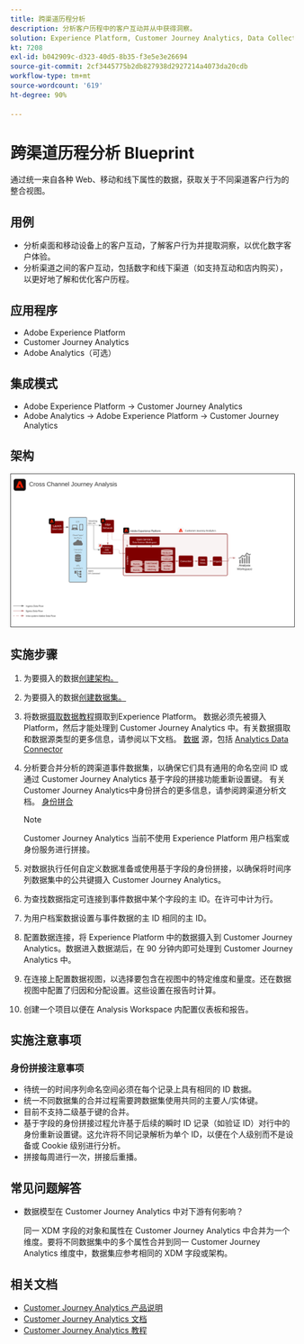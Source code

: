```yaml
---
title: 跨渠道历程分析
description: 分析客户历程中的客户互动并从中获得洞察。
solution: Experience Platform, Customer Journey Analytics, Data Collection
kt: 7208
exl-id: b042909c-d323-40d5-8b35-f3e5e3e26694
source-git-commit: 2cf3445775b2db827938d2927214a4073da20cdb
workflow-type: tm+mt
source-wordcount: '619'
ht-degree: 90%

---
```


# 跨渠道历程分析 Blueprint

通过统一来自各种 Web、移动和线下属性的数据，获取关于不同渠道客户行为的整合视图。

## 用例

* 分析桌面和移动设备上的客户互动，了解客户行为并提取洞察，以优化数字客户体验。
* 分析渠道之间的客户互动，包括数字和线下渠道（如支持互动和店内购买），以更好地了解和优化客户历程。 

## 应用程序

* Adobe Experience Platform
* Customer Journey Analytics
* Adobe Analytics（可选）

## 集成模式

* Adobe Experience Platform → Customer Journey Analytics
* Adobe Analytics → Adobe Experience Platform → Customer Journey Analytics

## 架构

<img src="assets/CJA.svg" alt="Customer Journey Analytics Blueprint 的参考架构" style="border:1px solid #4a4a4a" />

## 实施步骤

1. 为要摄入的数据[创建架构。](https://experienceleague.adobe.com/docs/platform-learn/tutorials/schemas/create-a-schema.html?lang=zh-Hans)
1. 为要摄入的数据[创建数据集。](https://experienceleague.adobe.com/docs/platform-learn/tutorials/data-ingestion/create-datasets-and-ingest-data.html?lang=zh-Hans)
1. 将数据[摄取数据教程](https://experienceleague.adobe.com/?recommended=ExperiencePlatform-D-1-2020.1.dataingestion&amp;lang=zh-Hans)摄取到Experience Platform。
数据必须先被摄入 Platform，然后才能处理到 Customer Journey Analytics 中。有关数据摄取和数据源类型的更多信息，请参阅以下文档。 [数据](https://experienceleague.adobe.com/docs/experience-platform/sources/home.html?lang=zh-Hans) 源，包括 [Analytics Data Connector](https://experienceleague.adobe.com/docs/experience-platform/sources/connectors/adobe-applications/analytics.html?lang=zh-Hans)
1. 分析要合并分析的跨渠道事件数据集，以确保它们具有通用的命名空间 ID 或通过 Customer Journey Analytics 基于字段的拼接功能重新设置键。 有关Customer Journey Analytics中身份拼合的更多信息，请参阅跨渠道分析文档。 [身份拼合](https://experienceleague.adobe.com/docs/analytics-platform/using/cja-connections/cca/overview.html?lang=en)

   >[!NOTE]
   >
   >Customer Journey Analytics 当前不使用 Experience Platform 用户档案或身份服务进行拼接。

1. 对数据执行任何自定义数据准备或使用基于字段的身份拼接，以确保将时间序列数据集中的公共键摄入 Customer Journey Analytics。
1. 为查找数据指定可连接到事件数据中某个字段的主 ID。在许可中计为行。
1. 为用户档案数据设置与事件数据的主 ID 相同的主 ID。
1. 配置数据连接，将 Experience Platform 中的数据摄入到 Customer Journey Analytics。数据进入数据湖后，在 90 分钟内即可处理到 Customer Journey Analytics 中。
1. 在连接上配置数据视图，以选择要包含在视图中的特定维度和量度。还在数据视图中配置了归因和分配设置。这些设置在报告时计算。
1. 创建一个项目以便在 Analysis Workspace 内配置仪表板和报告。

## 实施注意事项

### 身份拼接注意事项

* 待统一的时间序列命名空间必须在每个记录上具有相同的 ID 数据。
* 统一不同数据集的合并过程需要跨数据集使用共同的主要人/实体键。
* 目前不支持二级基于键的合并。
* 基于字段的身份拼接过程允许基于后续的瞬时 ID 记录（如验证 ID）对行中的身份重新设置键。这允许将不同记录解析为单个 ID，以便在个人级别而不是设备或 Cookie 级别进行分析。
* 拼接每周进行一次，拼接后重播。

## 常见问题解答

* 数据模型在 Customer Journey Analytics 中对下游有何影响？

   同一 XDM 字段的对象和属性在 Customer Journey Analytics 中合并为一个维度。要将不同数据集中的多个属性合并到同一 Customer Journey Analytics 维度中，数据集应参考相同的 XDM 字段或架构。

## 相关文档

* [Customer Journey Analytics 产品说明](https://helpx.adobe.com/cn/legal/product-descriptions/customer-journey-analytics.html)
* [Customer Journey Analytics 文档](https://experienceleague.adobe.com/docs/customer-journey-analytics.html?lang=zh-Hans)
* [Customer Journey Analytics 教程](https://experienceleague.adobe.com/docs/customer-journey-analytics-learn/tutorials/overview.html?lang=zh-Hans)
